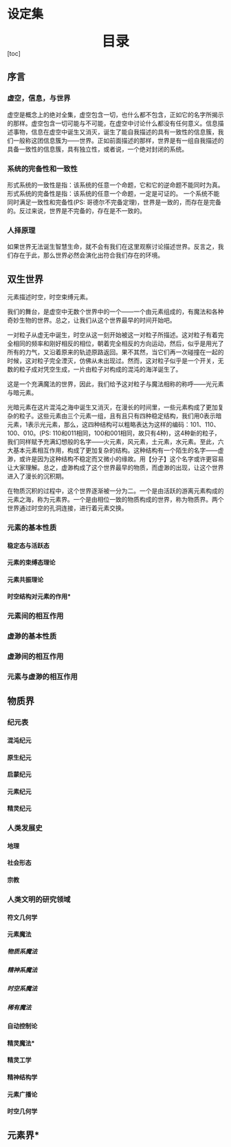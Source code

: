 # 设定集
<center><font size=6 style="font-weight: bold">目录</font></center>
[toc]

## 序言
### 虚空，信息，与世界
虚空是概念上的绝对全集，虚空包含一切，也什么都不包含，正如它的名字所揭示的那样。虚空包含一切可能与不可能，在虚空中讨论什么都没有任何意义。信息描述事物，信息在虚空中诞生又消灭，诞生了能自我描述的具有一致性的信息簇，我们一般称这团信息簇为——世界。正如前面描述的那样，世界是有一组自我描述的具备一致性的信息簇，具有独立性，或者说，一个绝对封闭的系统。

### 系统的完备性和一致性
形式系统的一致性是指：该系统的任意一个命题，它和它的逆命题不能同时为真。
形式系统的完备性是指：该系统的任意一个命题，一定是可证的。
一个系统不能同时满足一致性和完备性(PS: 哥德尔不完备定理)，世界是一致的，而存在是完备的。反过来说，世界是不完备的，存在是不一致的。

### 人择原理
如果世界无法诞生智慧生命，就不会有我们在这里观察讨论描述世界。反言之，我们存在于此，那么世界必然会演化出符合我们存在的环境。

## 双生世界

元素描述时空，时空束缚元素。

我们的舞台，是虚空中无数个世界中的一个——一个由元素组成的，有魔法和各种奇妙生物的世界。总之，让我们从这个世界最早的时间开始吧。

一对粒子从虚无中诞生，时空从这一刻开始被这一对粒子所描述。这对粒子有着完全相同的频率和刚好相反的相位，朝着完全相反的方向运动，然后，似乎是用光了所有的力气，又沿着原来的轨迹原路返回。果不其然，当它们再一次碰撞在一起的时候，这对粒子完全湮灭，仿佛从未出现过。然而，这对粒子似乎是一个开关，无数的粒子成对凭空生成，一片由粒子对构成的混沌的海洋诞生了。

这是一个充满魔法的世界，因此，我们给予这对粒子与魔法相称的称呼——光元素与暗元素。

光暗元素在这片混沌之海中诞生又消灭，在漫长的时间里，一些元素构成了更加复杂的粒子。这些元素由三个元素一组，且有且只有四种稳定结构，我们用0表示暗元素，1表示光元素，那么，这四种结构可以粗略表达为这样的编码：101、110、100、010。(PS: 110和011相同，100和001相同，故只有4种)，这4种新的粒子，我们同样赋予充满幻想般的名字——火元素，风元素，土元素，水元素。至此，六大基本元素相互作用，构成了更加复杂的结构。这种结构有一个陌生的名字——虚渺，或许是因为这种结构不稳定而又微小的缘故。用【分子】这个名字或许更容易让大家理解。总之，虚渺构成了这个世界最早的物质，而虚渺的出现，让这个世界进入了漫长的沉积期。

在物质沉积的过程中，这个世界逐渐被一分为二。一个是由活跃的游离元素构成的元素之海，称为元素界。一个是由相位一致的物质构成的世界，称为物质界。两个世界通过时空的孔洞连接，进行着元素交换。

### 元素的基本性质
#### 稳定态与活跃态
#### 元素的束缚态理论
#### 元素共振理论
#### 时空结构对元素的作用*
### 元素间的相互作用
### 虚渺的基本性质
### 虚渺间的相互作用
### 元素与虚渺的相互作用
## 物质界
### 纪元表
#### 混沌纪元
#### 原生纪元
#### 启蒙纪元
#### 元素纪元
#### 精灵纪元
### 人类发展史
#### 地理
#### 社会形态
#### 宗教
### 人类文明的研究领域
#### 符文几何学
#### 元素魔法
##### 物质系魔法
##### 精神系魔法
##### 时空系魔法
##### 稀有魔法
#### 自动控制论
#### 精灵魔法*
#### 精灵工学
#### 精神结构学
#### 元素广播论
#### 时空几何学
## 元素界*